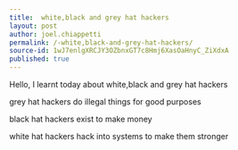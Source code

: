 ```yaml
---
title:  white,black and grey hat hackers
layout: post
author: joel.chiappetti
permalink: /-white,black-and-grey-hat-hackers/
source-id: 1wJ7enlgXRCJY3OZbnxGT7c8Hmj6XasOaHnyC_ZiXdxA
published: true
---
```

Hello, I learnt today about white,black and grey hat hackers

grey hat hackers do illegal things for good purposes

black hat hackers exist to make money

white hat hackers hack into systems to make them stronger


